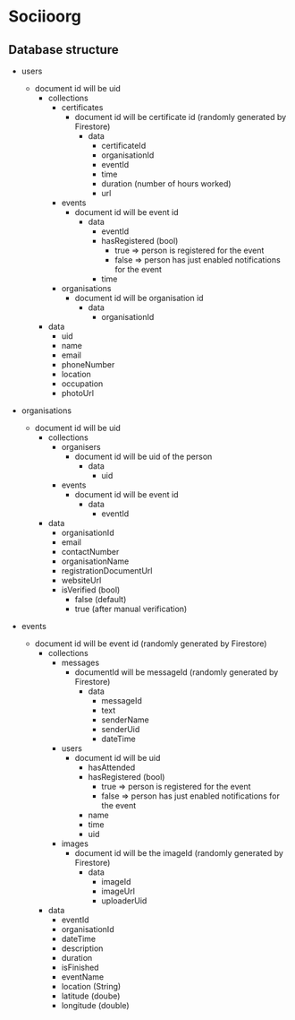 # Sociioorg

## Database structure

- users
    - document id will be uid
        - collections
            - certificates
                - document id will be certificate id (randomly generated by Firestore)
                    - data
                        - certificateId
                        - organisationId
                        - eventId
                        - time
                        - duration (number of hours worked)
                        - url
            - events
                - document id will be event id
                    - data
                        - eventId
                        - hasRegistered (bool)
                            - true => person is registered for the event
                            - false => person has just enabled notifications for the event
                        - time
            - organisations
                - document id will be organisation id
                    - data
                        - organisationId
        - data
            - uid
            - name
            - email
            - phoneNumber
            - location
            - occupation
            - photoUrl

- organisations
    - document id will be uid
        - collections
            - organisers
                - document id will be uid of the person
                    - data
                        - uid
            - events
                - document id will be event id
                    - data
                        - eventId
        - data
            - organisationId
            - email
            - contactNumber
            - organisationName
            - registrationDocumentUrl
            - websiteUrl
            - isVerified (bool)
                - false (default)
                - true (after manual verification)

- events
    - document id will be event id (randomly generated by Firestore)
        - collections
            - messages
                - documentId will be messageId (randomly generated by Firestore)
                    - data
                        - messageId
                        - text
                        - senderName
                        - senderUid
                        - dateTime
            - users
                - document id will be uid
                    - hasAttended
                    - hasRegistered (bool)
                        - true => person is registered for the event
                        - false => person has just enabled notifications for the event
                    - name
                    - time
                    - uid
            - images
                - document id will be the imageId (randomly generated by Firestore)
                    - data
                        - imageId
                        - imageUrl
                        - uploaderUid
        - data
            - eventId
            - organisationId
            - dateTime
            - description
            - duration
            - isFinished
            - eventName
            - location (String)
            - latitude (doube)
            - longitude (double)
